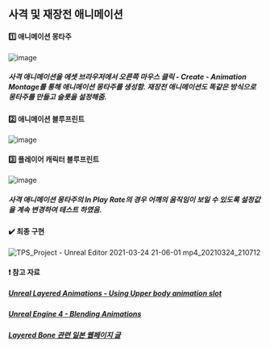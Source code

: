## 사격 및 재장전 애니메이션

#### :one: 애니메이션 몽타주

![image](https://user-images.githubusercontent.com/52204522/112305643-4733b280-8ce2-11eb-9621-1735706b8601.png)

##### 사격 애니메이션을 에셋 브라우저에서 오른쪽 마우스 클릭 - Create - Animation Montage를 통해 애니메이션 몽타주를 생성함. 재장전 애니메이션도 똑같은 방식으로 몽타주를 만들고 슬롯을 설정해줌.

#### :two: 애니메이션 블루프린트

![image](https://user-images.githubusercontent.com/52204522/112307507-603d6300-8ce4-11eb-9615-7a336f6e89aa.png)

#### :three: 플레이어 캐릭터 블루프린트

![image](https://user-images.githubusercontent.com/52204522/112307557-72b79c80-8ce4-11eb-932e-5086e748583f.png)

##### 사격 애니메이션 몽타주의 In Play Rate의 경우 어깨의 움직임이 보일 수 있도록 설정값을 계속 변경하여 테스트 하였음.

#### :heavy_check_mark: 최종 구현

![TPS_Project - Unreal Editor 2021-03-24 21-06-01 mp4_20210324_210712](https://user-images.githubusercontent.com/52204522/112308024-fd989700-8ce4-11eb-93dd-abbee5e1133d.gif)

#### :heavy_exclamation_mark: 참고 자료

##### [Unreal Layered Animations - Using Upper body animation slot](https://www.youtube.com/watch?v=vZYrc35m3uM)
##### [Unreal Engine 4 - Blending Animations](https://www.youtube.com/watch?v=QkEifTeetUc)
##### [Layered Bone 관련 일본 웹페이지 글](https://qiita.com/4_mio_11/items/c909d1a7d82ef054316b)
